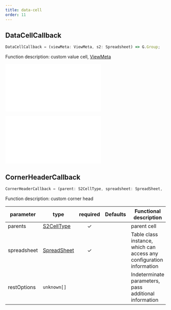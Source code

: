 ```yaml
---
title: data-cell
order: 11
---
```


## DataCellCallback

```js | pure
DataCellCallback = (viewMeta: ViewMeta, s2: Spreadsheet) => G.Group;
```

Function description: custom value cell, [ViewMeta](#viewmeta)

<embed src="@/docs/common/view-meta.zh.md"></embed>

<embed src="@/docs/common/custom/cellCallBack.zh.md"></embed>

## CornerHeaderCallback

```js | pure
CornerHeaderCallback = (parent: S2CellType, spreadsheet: SpreadSheet, ...restOptions: unknown[]) => void;
```

Function description: custom corner head

| parameter   | type                        | required | Defaults | Functional description                                               |
| ----------- | --------------------------- | :------: | -------- | -------------------------------------------------------------------- |
| parents     | [S2CellType](#s2celltype)   |     ✓    |          | parent cell                                                          |
| spreadsheet | [SpreadSheet](#spreadsheet) |     ✓    |          | Table class instance, which can access any configuration information |
| restOptions | `unknown[]`                 |          |          | Indeterminate parameters, pass additional information                |
